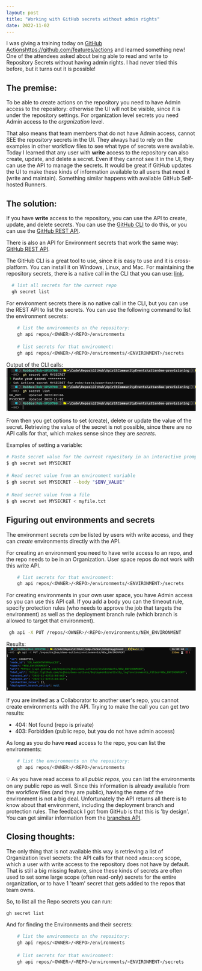 ```yaml
---
layout: post
title: "Working with GitHub secrets without admin rights"
date: 2022-11-02
---
```



I was giving a training today on [GitHub Actions]()https://github.com/features/actions and learned something new! One of the attendees asked about being able to read and write to Repository Secrets without having admin rights. I had never tried this before, but it turns out it is possible!

## The premise:
To be able to create actions on the repository you need to have Admin access to the repository: otherwise the UI will not be visible, since it is under the repository settings. For organization level secrets you need Admin access to the _organization_ level.

That also means that team members that do not have Admin access, cannot SEE the repository secrets in the UI. They always had to rely on the examples in other workflow files to see what type of secrets were available. Today I learned that any user with **write** access to the repository can also create, update, and delete a secret. Even if they cannot see it in the UI, they can use the API to manage the secrets. It would be great if GitHub updates the UI to make these kinds of information available to all users that need it (write and maintain). Something similar happens with available GitHub Self-hosted Runners.

## The solution:
If you have **write** access to the repository, you can use the API to create, update, and delete secrets. You can use the [GitHub CLI](https://cli.github.com/) to do this, or you can use the [GitHub REST API](https://docs.github.com/en/rest/actions/secrets#list-repository-secrets). 

There is also an API for Environment secrets that work the same way: [GitHub REST API](https://docs.github.com/en/rest/actions/secrets#list-environment-secrets).

The GitHub CLI is a great tool to use, since it is easy to use and it is cross-platform. You can install it on Windows, Linux, and Mac. 
For maintaining the repository secrets, there is a native call in the CLI that you can use: [link](https://cli.github.com/manual/gh_secret_list).

```bash	
  # list all secrets for the current repo
  gh secret list
```

For environment secrets there is no native call in the CLI, but you can use the REST API to list the secrets. You can use the following command to list the environment secrets:
    
```bash
    # list the environments on the repository:
    gh api repos/<OWNER>/<REPO>/environments

    # list secrets for that environment:
    gh api repos/<OWNER>/<REPO>/environments/<ENVIRONMENT>/secrets
```

Output of the CLI calls:
![Screenshot of the output of the CLI calls](/images/2022/20221102/20221102_Secret_Listing.png)  

From then you get options to set (create), delete or update the value of the secret. Retrieving the value of the secret is not possible, since there are no API calls for that, which makes sense since they are _secrets_.

Examples of setting a variable:
``` bash
# Paste secret value for the current repository in an interactive prompt
$ gh secret set MYSECRET

# Read secret value from an environment variable
$ gh secret set MYSECRET --body "$ENV_VALUE"

# Read secret value from a file
$ gh secret set MYSECRET < myfile.txt
``` 

## Figuring out environments and secrets
The environment secrets _can_ be listed by users with write access, and they can _create_ environments directly with the API.

For creating an environment you need to have write access to an repo, and the repo needs to be in an Organization. User space repos do not work with this write API.
``` bash
    # list secrets for that environment:
    gh api repos/<OWNER>/<REPO>/environments/<ENVIRONMENT>/secrets
```

For creating environments in your own user space, you have Admin access so you can use this API call. If you add a body you can the timeout rule, specify protection rules (who needs to approve the job that targets the environment) as well as the deployment branch rule (which branch is allowed to target that environment).
``` bash
 gh api -X PUT /repos/<OWNER>/<REPO>/environments/NEW_ENVIRONMENT
```

Results:
![Screenshot of the output of 'gh api -X PUT' call to create the environment](/images/2022/20221102/20221102_CreateEnvironment.png)  

If you are invited as a Collaborator to another user's repo, you cannot create environments with the API. Trying to make the call you can get two results:
- 404: Not found (repo is private)
- 403: Forbidden (public repo, but you do not have admin access)

As long as you do have **read** access to the repo, you can list the environments:
``` bash
    # list the environments on the repository:
    gh api repos/<OWNER>/<REPO>/environments
```	

💡 As you have read access to all *public repos*, you can list the environments on any public repo as well. Since this information is already available from the workflow files (and they are public), having the name of the environment is not a big deal. Unfortunately the API returns all there is to know about that environment, including the deployment branch and protection rules. The feedback I got from GitHub is that this is 'by design'. You can get similar information from the [branches API](https://docs.github.com/en/rest/branches/branches#list-branches).

## Closing thoughts:
The only thing that is not available this way is retrieving a list of Organization level secrets: the API calls for that need `admin:org` scope, which a user with write access to the repository does not have by default. That is still a big missing feature, since these kinds of secrets are often used to set some large scope (often read-only) secrets for the entire organization, or to have 1 'team' secret that gets added to the repos that team owns.

So, to list all the Repo secrets you can run:
```bash
gh secret list
```

And for finding the Environments and their secrets: 
```bash
    # list the environments on the repository:
    gh api repos/<OWNER>/<REPO>/environments

    # list secrets for that environment:
    gh api repos/<OWNER>/<REPO>/environments/<ENVIRONMENT>/secrets
```
